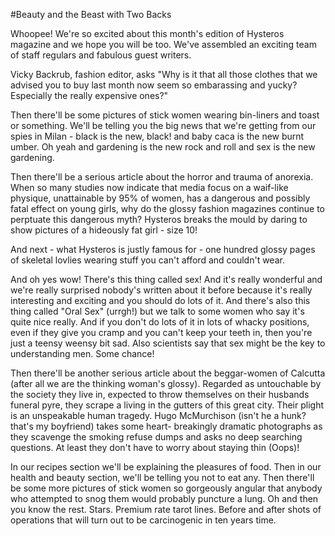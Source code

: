 #Beauty and the Beast with Two Backs

Whoopee! We're so excited about this month's edition of Hysteros magazine and we hope you will be too. We've assembled an exciting team of staff regulars and fabulous guest writers.

Vicky Backrub, fashion editor, asks "Why is it that all those clothes that we advised you to buy last month now seem so embarassing and yucky? Especially the really expensive ones?"

Then there'll be some pictures of stick women wearing bin-liners and toast or something. We'll be telling you the big news that we're getting from our spies in Milan - black is the new, black! and baby caca is the new burnt umber. Oh yeah and gardening is the new rock and roll and sex is the new gardening.

Then there'll be a serious article about the horror and trauma of anorexia. When so many studies now indicate that media focus on a waif-like physique, unattainable by 95% of women, has a dangerous and possibly fatal effect on young girls, why do the glossy fashion magazines continue to perptuate this dangerous myth? Hysteros breaks the mould by daring to show pictures of a hideously fat girl - size 10!

And next - what Hysteros is justly famous for - one hundred glossy pages of skeletal lovlies wearing stuff you can't afford and couldn't wear.

And oh yes wow! There's this thing called sex! And it's really wonderful and we're really surprised nobody's written about it before because it's really interesting and exciting and you should do lots of it. And there's also this thing called "Oral Sex" (urrgh!) but we talk to some women who say it's quite nice really. And if you don't do lots of it in lots of whacky positions, even if they give you cramp and you can't keep your teeth in, then you're just a teensy weensy bit sad. Also scientists say that sex might be the key to understanding men. Some chance!

Then there'll be another serious article about the beggar-women of Calcutta (after all we are the thinking woman's glossy). Regarded as untouchable by the society they live in, expected to throw themselves on their husbands funeral pyre, they scrape a living in the gutters of this great city. Their plight is an unspeakable human tragedy. Hugo McMurchison (isn't he a hunk? that's my boyfriend) takes some heart- breakingly dramatic photographs as they scavenge the smoking refuse dumps and asks no deep searching questions. At least they don't have to worry about staying thin (Oops)!

In our recipes section we'll be explaining the pleasures of food. Then in our health and beauty section, we'll be telling you not to eat any. Then there'll be some more pictures of stick women so gorgeously angular that anybody who attempted to snog them would probably puncture a lung. Oh and then you know the rest. Stars. Premium rate tarot lines. Before and after shots of operations that will turn out to be carcinogenic in ten years time.
